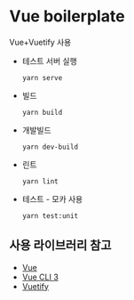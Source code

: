 # Vue boilerplate

Vue+Vuetify 사용

* 테스트 서버 실행
   ```
   yarn serve
   ```

* 빌드
   ```
   yarn build
   ```

* 개발빌드
   ```
   yarn dev-build
   ```

* 린트
   ```
   yarn lint
   ```

* 테스트 - 모카 사용
   ```
   yarn test:unit
   ```


## 사용 라이브러리 참고
* [Vue](https://kr.vuejs.org/v2/guide/)
* [Vue CLI 3](https://cli.vuejs.org/guide)
* [Vuetify](https://vuetifyjs.com/ko/getting-started/quick-start)
